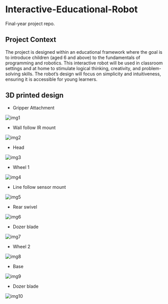 # Interactive-Educational-Robot

Final-year project repo.

## Project Context
The project is designed within an educational framework where the goal is to introduce children (aged 6 and above) to the fundamentals of programming and robotics. This interactive robot will be used in classroom settings and at home to stimulate logical thinking, creativity, and problem-solving skills. The robot’s design will focus on simplicity and intuitiveness, ensuring it is accessible for young learners.

## 3D printed design

- Gripper Attachment

<img src="images/1fa9bc013952e787ffc7ce0abba8ac97.png" alt="img1"/>

- Wall follow IR mount

<img src="images/1ff04c599876ded9d368d88fe4244206.png" alt="img2"/>

- Head

<img src="images/2064313a5066d2aab01974b9a1f10caf.png" alt="img3"/>

- Wheel 1

<img src="images/3ded59d253b95bb7d6d6fa20d5f875ab.png" alt="img4"/>

- Line follow sensor mount

<img src="images/4b5c470fa2376255593beb3b207e79a9.png" alt="img5"/>

- Rear swivel

<img src="images/4e41f935d5bfb3ff993648788cdb94c5.png" alt="img6"/>

- Dozer blade

<img src="images/6fca7da7cabd70ddac52250a72c8f09e.png" alt="img7"/>

- Wheel 2

<img src="images/94ddd3f632ce873c54192fca94edf630.png" alt="img8"/>

- Base

<img src="images/b1e22cad43c1f7503c7b23d5b3ef9bae.png" alt="img9"/>

- Dozer blade

<img src="images/f4052077d0ac14e1720ccf385b57906a.png" alt="img10"/>
